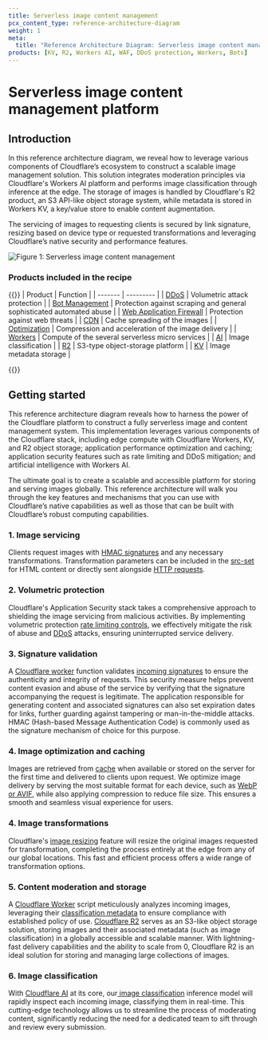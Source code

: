 ```yaml
---
title: Serverless image content management
pcx_content_type: reference-architecture-diagram
weight: 1
meta:
  title: "Reference Architecture Diagram: Serverless image content management"
products: [KV, R2, Workers AI, WAF, DDoS protection, Workers, Bots]
---
```


# Serverless image content management platform

## Introduction

In this reference architecture diagram, we reveal how to leverage various components of Cloudflare’s ecosystem to construct a scalable image management solution. This solution integrates moderation principles via Cloudflare's Workers AI platform and performs image classification through inference at the edge. The storage of images is handled by Cloudflare's R2 product, an S3 API-like object storage system, while metadata is stored in Workers KV, a key/value store to enable content augmentation.

The servicing of images to requesting clients is secured by link signature, resizing based on device type or requested transformations and leveraging Cloudflare’s native security and performance features.

![Figure 1: Serverless image content management](/images/reference-architecture/serverless_image_content_management/diagram.svg "Figure 1: Serverless image content management reference architecture diagram")

### Products included in the recipe
{{<table-wrap>}}
| Product | Function |
| -------  | --------- |
| [DDoS](https://www.cloudflare.com/application-services/products/bot-management/) | Volumetric attack protection |
| [Bot Management](https://www.cloudflare.com/ddos/) | Protection against scraping and general sophisticated automated abuse |
| [Web Application Firewall](https://www.cloudflare.com/application-services/products/waf/) | Protection against web threats |
| [CDN](https://www.cloudflare.com/application-services/products/cdn/) | Cache spreading of the images |
| [Optimization](https://www.cloudflare.com/application-services/products/website-optimization/) | Compression and acceleration of the image delivery |
| [Workers](https://workers.cloudflare.com/) | Compute of the several serverless micro services |
| [AI](https://ai.cloudflare.com/) | Image classification |
| [R2](https://www.cloudflare.com/developer-platform/r2/) | S3-type object-storage platform |
| [KV](/kv/) | Image metadata storage |


{{</table-wrap>}}

## Getting started

This reference architecture diagram reveals how to harness the power of the Cloudflare platform to construct a fully serverless image and content management system. This implementation leverages various components of the Cloudflare stack, including edge compute with Cloudflare Workers, KV, and R2 object storage; application performance optimization and caching; application security features such as rate limiting and DDoS mitigation; and artificial intelligence with Workers AI.

The ultimate goal is to create a scalable and accessible platform for storing and serving images globally. This reference architecture will walk you through the key features and mechanisms that you can use with Cloudflare’s native capabilities as well as those that can be built with Cloudflare’s robust computing capabilities.


### 1. Image servicing

Clients request images with [HMAC signatures](/workers/examples/signing-requests/) and any necessary transformations. Transformation parameters can be included in the [src-set](/images/transform-images/make-responsive-images/#srcset-for-high-dpi-displays) for HTML content or directly sent alongside [HTTP requests](/images/transform-images/transform-via-url/).

### 2. Volumetric protection

Cloudflare's Application Security stack takes a comprehensive approach to shielding the image servicing from malicious activities. By implementing volumetric protection [rate limiting controls](/waf/rate-limiting-rules/), we effectively mitigate the risk of abuse and [DDoS](/ddos-protection/) attacks, ensuring uninterrupted service delivery.

### 3. Signature validation

A [Cloudflare worker](/workers/) function validates [incoming signatures](/workers/examples/signing-requests/) to ensure the authenticity and integrity of requests. This security measure helps prevent content evasion and abuse of the service by verifying that the signature accompanying the request is legitimate. The application responsible for generating content and associated signatures can also set expiration dates for links, further guarding against tampering or man-in-the-middle attacks. HMAC (Hash-based Message Authentication Code) is commonly used as the signature mechanism of choice for this purpose.

### 4. Image optimization and caching

Images are retrieved from [cache](/cache/) when available or stored on the server for the first time and delivered to clients upon request. We optimize image delivery by serving the most suitable format for each device, such as [WebP or AVIF](/images/polish/), while also applying compression to reduce file size. This ensures a smooth and seamless visual experience for users.

### 4. Image transformations

Cloudflare's [image resizing](/images/) feature will resize the original images requested for transformation, completing the process entirely at the edge from any of our global locations. This fast and efficient process offers a wide range of transformation options.

### 5. Content moderation and storage

A [Cloudflare Worker](/workers/) script meticulously analyzes incoming images, leveraging their [classification metadata](/workers-ai/models/) to ensure compliance with established policy of use. [Cloudflare R2](/r2/) serves as an S3-like object storage solution, storing images and their associated metadata (such as image classification) in a globally accessible and scalable manner. With lightning-fast delivery capabilities and the ability to scale from 0, Cloudflare R2 is an ideal solution for storing and managing large collections of images.

### 6. Image classification
With [Cloudflare AI](https://ai.cloudflare.com/) at its core, our[ image classification](/workers-ai/models/#image-classification) inference model will rapidly inspect each incoming image, classifying them in real-time. This cutting-edge technology allows us to streamline the process of moderating content, significantly reducing the need for a dedicated team to sift through and review every submission.
